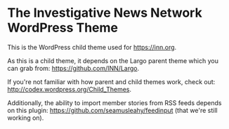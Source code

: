 The Investigative News Network WordPress Theme
===

This is the WordPress child theme used for https://inn.org.

As this is a child theme, it depends on the Largo parent theme which you can grab from: https://github.com/INN/Largo.

If you're not familiar with how parent and child themes work, check out: http://codex.wordpress.org/Child_Themes.

Additionally, the ability to import member stories from RSS feeds depends on this plugin: https://github.com/seamusleahy/feedinput (that we're still working on).
